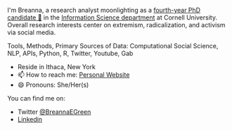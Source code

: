 I'm Breanna, a research analyst moonlighting as a [fourth-year PhD candidate 🎉](https://infosci.cornell.edu/content/green) in the [Information Science department](https://infosci.cornell.edu/) at Cornell University. Overall research interests center on extremism, radicalization, and activism via social media. 

Tools, Methods, Primary Sources of Data: Computational Social Science, NLP, APIs, Python, R, Twitter, Youtube, Gab

- Reside in Ithaca, New York
- 📫 How to reach me: [Personal Website](https://bregreen.github.io/) 
- 😄 Pronouns: She/Her(s)

You can find me on:
- Twitter [@BreannaEGreen](https://twitter.com/breannaegreen)
- [Linkedin](https://www.linkedin.commwlite/in/breanna-green-71361538)
